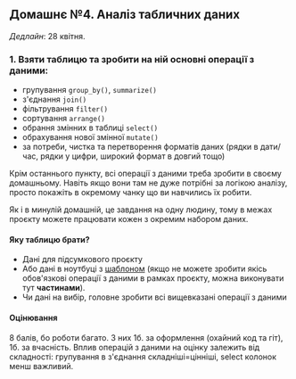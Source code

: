 ## Домашнє №4. Аналіз табличних даних  
*Дедлайн*: 28 квітня.


### 1. Взяти таблицю та зробити на ній основні операції з даними:
- групування `group_by()`, `summarize()`
- з'єднання `join()`
- фільтрування `filter()`
- сортування `arrange()`
- обрання змінних в таблиці `select()`
- обрахування нової змінної `mutate()`
- за потреби, чистка та перетворення форматів даних (рядки в дати/час, рядки у цифри, широкий формат в довгий тощо)

Крім останнього пункту, всі операції з даними треба зробити в своєму домашньому. Навіть якщо вони там не дуже потрібні за логікою аналізу, просто покажіть в окремому чанку що ви навчились їх робити.  
  
Як і в минулій домашній, це завдання на одну людину, тому в межах проєкту можете працювати кожен з окремим набором даних.

#### Яку таблицю брати?
* Дані для підсумкового проєкту
* Або дані в ноутбуці з [шаблоном](https://github.com/NadiaRom/djcourse/blob/master/uku2020/hw4/hw4_template.Rmd) (якщо не можете зробити якісь обов'язкові операції з даними в рамках проєкту, можна виконувати тут **частинами**).
* Чи дані на вибір, головне зробити всі вищевказані операції з даними


#### Оцінювання
8 балів, бо роботи багато. З них 1б. за оформлення (охайний код та гіт), 1б. за вчасність.
Вплив операцій з даними на оцінку залежить від складності: групування в з'єднання складніші=цінніші, select колонок менш важливий. 

